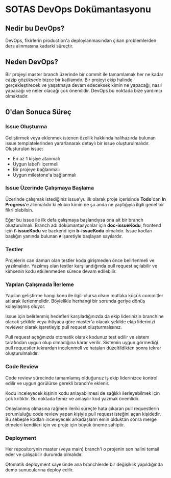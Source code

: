 # SOTAS DevOps Dokümantasyonu

## Nedir bu DevOps?

DevOps, fikirlerin production'a deploylanmasından çıkan problemlerden ders alınmasına kadarki
süreçtir.

## Neden DevOps?

Bir projeyi master branch üzerinde bir commit ile tamamlamak her ne kadar cazip gözüksede
bizce bir katliamdır. Bir projeyi ekip halinde gerçekleştirecek ve yaşatmaya devam edeceksek
kimin ne yapacağı, nasıl yapacağı ve neler olacağı çok önemlidir. DevOps bu noktada bize 
yardımcı olmaktadır.

## 0'dan Sonuca Süreç

### Issue Oluşturma

Geliştirmek veya eklenmek istenen özellik hakkında halihazırda bulunan issue templatelerinden yararlanarak
detaylı bir issue oluşturulmalıdır. Oluşturulan issue:

- En az 1 kişiye atanmalı
- Uygun label'ı içermeli
- Bir projeye bağlanmalı
- Uygun milestone'a bağlanmalı

### Issue Üzerinde Çalışmaya Başlama

Üzerinde çalışmak istediğiniz issue'yu ilk olarak proje içerisinde **Todo**'dan **In Progress**'e  alınmalıdır
ki ekibin kimin ne şu anda ne yaptığıyla ilgili genel bir fikri olabilsin.


Eğer bu issue ile ilk defa çalışmaya başlandıysa ona ait bir branch oluşturulmalı. Branch adı dokümantasyonlar için
**doc-issueKodu**, frontend için **f-issueKodu** ve backend için **b-issueKodu** olmalıdır. Issue kodları
başlığın yanında bulunan **`#`** işaretiyle başlayan sayılardır.

### Testler

Projelerin can damarı olan testler koda girişmeden önce belirlenmeli ve yazılmalıdır. Yazılmış olan testler karşılandığında
pull request açılabilir ve kimsenin kodu etkilenmeden sürece devam edilebilir.

### Yapılan Çalışmada İlerleme

Yapılan geliştirme hangi konu ile ilgili olursa olsun mutlaka küçük commitler atılarak ilerlenmelidir. Böylelikle
herhangi bir sorunda geriye dönüş kolaylaşmış oluyor.


Issue için belirlenmiş hedefleri karşıladığınızda da ekip liderinizin branchine olacak şekilde veya ihtiyaca
göre master'a olacak şekilde ekip liderinizi reviewer olarak işaretleyip pull request oluşturmalısınız.


Pull request açtığınızda otomatik olarak kodunuz test edilir ve sistem tarafından uygun olup olmadığına karar
verilir. Sistemin uygun görmediği pull requestler tekrardan incelenmeli ve hataları düzeltildikten sonra
tekrar oluşturulmalıdır.

### Code Review

Code review sürecinde tamamlamış olduğunuz iş ekip liderinizce kontrol edilir ve uygun görülürse gerekli branch'e eklenir.


Kodu inceleyecek kişinin kodu anlayabilmesi de sağlıklı ilerleyebilmek için çok kritiktir. Bu noktada temiz ve anlaşılır 
kod yazmak önemlidir.


Onaylanmış olmasına rağmen ileriki süreçte hata çıkaran pull requestlerin sorumluluğu code review yapan kişiyle
pull request isteğini açan kişidedir. Bu sebeple kodları inceleyecek arkadaşların emin olduktan sonra merge
etmeleri kendileri için ve proje için büyük öneme sahiptir.

### Deployment

Her repositorynin master (veya main) branch'i o projenin son halini temsil eder ve çalışabilir durumda olmalıdır.

Otomatik deployment sayesinde ana branchlerde bir değişiklik yapıldığında demo sunucularına deploy edilir.
